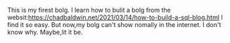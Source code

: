 This is my firest bolg.
I learn how to bulit a bolg from the websit:https://chadbaldwin.net/2021/03/14/how-to-build-a-sql-blog.html
I find it so easy.
But now,my bolg can't show nomally in the internet.
I don't know why.
Maybe,lit it be.
